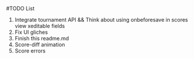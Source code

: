 #TODO List
1. Integrate tournament API && Think about using onbeforesave in scores view xeditable fields
1. Fix UI gliches
1. Finish this readme.md
1. Score-diff animation
1. Score errors
